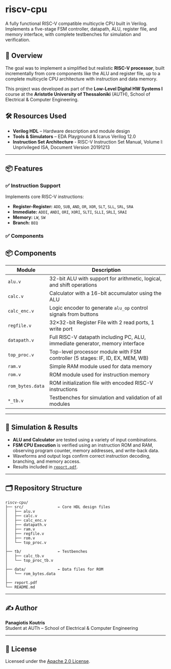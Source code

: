 # riscv-cpu

A fully functional RISC-V compatible multicycle CPU built in Verilog.  
Implements a five-stage FSM controller, datapath, ALU, register file, and memory interface, with complete testbenches for simulation and verification.

## 🚀 Overview

The goal was to implement a simplified but realistic **RISC-V processor**, built incrementally from core components like the ALU and register file, up to a complete multicycle CPU architecture with instruction and data memory.


This project was developed as part of the **Low-Level Digital HW Systems I** course at the **Aristotle University of Thessaloniki** (AUTH), School of Electrical & Computer Engineering.

## 🛠️ Resources Used

- **Verilog HDL** – Hardware description and module design
- **Tools & Simulators** – EDA Playground & Icarus Verilog 12.0 
- **Instruction Set Architecture** - RISC-V Instruction Set Manual, Volume I: Unprivileged ISA, Document Version 20191213

---

## 📦 Features

### ✅ Instruction Support
Implements core RISC-V instructions:
- **Register-Register:** `ADD`, `SUB`, `AND`, `OR`, `XOR`, `SLT`, `SLL`, `SRL`, `SRA`
- **Immediate:** `ADDI`, `ANDI`, `ORI`, `XORI`, `SLTI`, `SLLI`, `SRLI`, `SRAI`
- **Memory:** `LW`, `SW`
- **Branch:** `BEQ`

### ✅ Components

## 📦 Components

| Module             | Description |
|--------------------|-------------|
| `alu.v`            | 32-bit ALU with support for arithmetic, logical, and shift operations |
| `calc.v`           | Calculator with a 16-bit accumulator using the ALU |
| `calc_enc.v`       | Logic encoder to generate `alu_op` control signals from buttons |
| `regfile.v`        | 32×32-bit Register File with 2 read ports, 1 write port |
| `datapath.v`       | Full RISC-V datapath including PC, ALU, immediate generator, memory interface |
| `top_proc.v`       | Top-level processor module with FSM controller (5 stages: IF, ID, EX, MEM, WB) |
| `ram.v`            | Simple RAM module used for data memory |
| `rom.v`            | ROM module used for instruction memory |
| `rom_bytes.data`   | ROM initialization file with encoded RISC-V instructions |
| `*_tb.v`           | Testbenches for simulation and validation of all modules |


---

## 🧪 Simulation & Results

- **ALU and Calculator** are tested using a variety of input combinations.
- **FSM CPU Execution** is verified using an instruction ROM and RAM, observing program counter, memory addresses, and write-back data.
- Waveforms and output logs confirm correct instruction decoding, branching, and memory access.
- Results included in [`report.pdf`](./report.pdf).

---

## 🗂️ Repository Structure

```
riscv-cpu/
├── src/               ← Core HDL design files
│   ├── alu.v
│   ├── calc.v
│   ├── calc_enc.v
│   ├── datapath.v
│   ├── ram.v
│   ├── regfile.v
│   ├── rom.v
│   └── top_proc.v
│
├── tb/                ← Testbenches
│   ├── calc_tb.v
│   └── top_proc_tb.v
│
├── data/              ← Data files for ROM
│   └── rom_bytes.data
│
├── report.pdf
└── README.md

```
---

## ✍️ Author

**Panagiotis Koutris**  
Student at AUTh – School of Electrical & Computer Engineering

---

## 📝 License

Licensed under the [Apache 2.0 License](https://www.apache.org/licenses/LICENSE-2.0.html).


